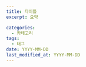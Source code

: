 ```yaml
---
title: 타이틀
excerpt: 요약

categories:
  - 카테고리
tags:
  - 태그
date: YYYY-MM-DD
last_modified_at: YYYY-MM-DD
---
```

